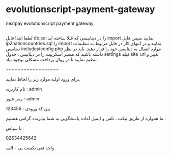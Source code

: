 # evolutionscript-payment-gateway
nextpay evolutionscript payment gateway

## <div dir="rtl">
لطفا ابتدا فایل db.sql را در دیتابیسی که قبلا ساخته اید import نمایید سپس فایل ip2nationcountries.sql را import نمایید و در انتهای کار در فایل
مربوط به تنظیمات دیتابیس includes\config.php موارد اتصال به دیتابیس خود را قرار دهید.
باید در نظر داشته باشید که مسیر اسکریپت را در دیتابیس ، جدول settings فیلد site_url تغییر و تنظیم نمایید تا در روال پرداخت مشکلی بوجود نیاد.


−−−−−−−−−−−−−−−−−−

برای ورود اولیه موارد زیر را لحاظ نمایید.

نام کاربری : admin

رمز عبور : admin

پین کد ورودی : 123456


ما همواره از طریق تیکت ، تلفن و ایمیل آماده پاسخگویی به شما پذیرنده گرامی هستیم .

با سپاس

02634425642

واحد فنی نکست پی - الف
</div>